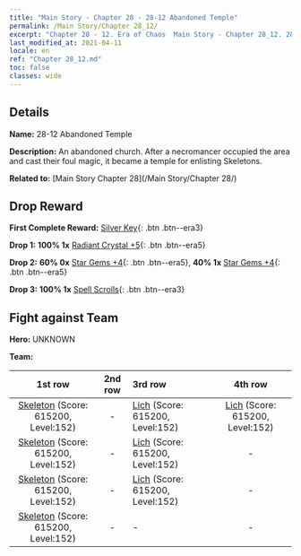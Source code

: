 ```yaml
---
title: "Main Story - Chapter 28 - 28-12 Abandoned Temple"
permalink: /Main Story/Chapter 28_12/
excerpt: "Chapter 28 - 12. Era of Chaos  Main Story - Chapter 28_12. 28-12 Abandoned Temple"
last_modified_at: 2021-04-11
locale: en
ref: "Chapter 28_12.md"
toc: false
classes: wide
---
```


## Details

 **Name:** 28-12 Abandoned Temple

 **Description:** An abandoned church. After a necromancer occupied the area and cast their foul magic, it became a temple for enlisting Skeletons.

 **Related to:** [Main Story Chapter 28](/Main Story/Chapter 28/)

## Drop Reward

 **First Complete Reward:** [Silver Key](/Items/con_693/){: .btn .btn--era3}

 **Drop 1:** **100% 1x** [Radiant Crystal +5](/Items/mat_101/){: .btn .btn--era5}

 **Drop 2:** **60% 0x** [Star Gems +4](/Items/mat_93/){: .btn .btn--era5}, **40% 1x** [Star Gems +4](/Items/mat_93/){: .btn .btn--era5}

 **Drop 3:** **100% 1x** [Spell Scrolls](/Items/con_694/){: .btn .btn--era3}


## Fight against Team
 **Hero:** UNKNOWN

 **Team:**


  | 1st row | 2nd row | 3rd row | 4th row |
  |:----:|:----:|:----|:----:|
  | [Skeleton](/units/Skeleton/) (Score: 615200, Level:152)  | - | [Lich](/units/Lich/) (Score: 615200, Level:152)  | [Lich](/units/Lich/) (Score: 615200, Level:152)  |
  | [Skeleton](/units/Skeleton/) (Score: 615200, Level:152)  | - | [Lich](/units/Lich/) (Score: 615200, Level:152)  | - |
  | [Skeleton](/units/Skeleton/) (Score: 615200, Level:152)  | - | [Lich](/units/Lich/) (Score: 615200, Level:152)  | - |
  | [Skeleton](/units/Skeleton/) (Score: 615200, Level:152)  | - | - | - |


